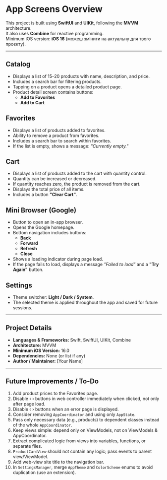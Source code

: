 # App Screens Overview

This project is built using **SwiftUI** and **UIKit**, following the **MVVM** architecture.  
It also uses **Combine** for reactive programming.  
Minimum iOS version: **iOS 16** (можеш змінити на актуальну для твого проєкту).

---

## Catalog
- Displays a list of 15–20 products with name, description, and price.
- Includes a search bar for filtering products.
- Tapping on a product opens a detailed product page.
- Product detail screen contains buttons:
  - **Add to Favorites**
  - **Add to Cart**

## Favorites
- Displays a list of products added to favorites.
- Ability to remove a product from favorites.
- Includes a search bar to search within favorites.
- If the list is empty, shows a message: *"Currently empty."*

## Cart
- Displays a list of products added to the cart with quantity control.
- Quantity can be increased or decreased.
- If quantity reaches zero, the product is removed from the cart.
- Displays the total price of all items.
- Includes a button **"Clear Cart"**.

## Mini Browser (Google)
- Button to open an in-app browser.
- Opens the Google homepage.
- Bottom navigation includes buttons:
  - **Back**
  - **Forward**
  - **Refresh**
  - **Close**
- Shows a loading indicator during page load.
- If the page fails to load, displays a message *"Failed to load"* and a **"Try Again"** button.

## Settings
- Theme switcher: **Light / Dark / System**.
- The selected theme is applied throughout the app and saved for future sessions.

---

## Project Details
- **Languages & Frameworks:** Swift, SwiftUI, UIKit, Combine  
- **Architecture:** MVVM  
- **Minimum iOS Version:** 16.0  
- **Dependencies:** None (or list if any)  
- **Author / Maintainer:** [Your Name]

---

## Future Improvements / To-Do
1. Add product prices to the Favorites page.  
2. Disable ‹ › buttons in web controller immediately when clicked, not only after page load.  
3. Disable ‹ › buttons when an error page is displayed.  
4. Consider removing `AppCoordinator` and using only `AppState`.  
5. Pass only necessary data (e.g., products) to dependent classes instead of the whole `AppCoordinator`.  
6. Keep views simple: depend only on ViewModels, not on ViewModels & AppCoordinator.  
7. Extract complicated logic from views into variables, functions, or separate files.  
8. `ProductCardView` should not contain any logic; pass events to parent view/ViewModel.  
9. Add web-view site title to the navigation bar.  
10. In `SettingsManager`, merge `AppTheme` and `ColorScheme` enums to avoid duplication (use an extension).  
